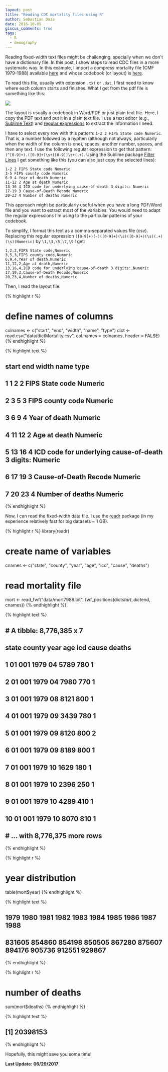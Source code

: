 ```yaml
---
layout: post
title: "Reading CDC mortality files using R"
author: Sebastian Daza
date: 2016-10-05
giscus_comments: true
tags: 
  - R
  - demography
---
```



Reading  fixed-width text files might be challenging, specially when we don't have a dictionary file. In this post, I show steps to read CDC files in a more systematic way. In this example, I import a compress mortality file (CMF 1979-1988) available [here](http://www.cdc.gov/nchs/data_access/cmf.htm) and  whose codebook (or layout) is [here](http://www.cdc.gov/nchs/data/mortab/filelayout68_88.pdf).

To read this file, usually with extension `.txt` or `.dat`,  I first need to know where each column starts and finishes. What I get from the pdf file is something like this:


![](/assets/img/mortalityLayout.png)

The layout is usually a codebook in Word/PDF or just plain text file. Here, I copy the PDF text and put it in a plain text file. I use a text editor (e.g., [Sublime Text](https://www.sublimetext.com/)) and [regular expressions](https://en.wikipedia.org/wiki/Regular_expression) to extract the information I need.

I have to select every row with this pattern: `1-2 2 FIPS State code Numeric`. That is, a number followed by a hyphen (although not always, particularly when the width of the column is one), spaces, another number, spaces, and then any text. I use the following regular expression to get that pattern: `(^[0-9]+).([0-9]+)\s+([0-9])\s+(.+)`. Using the Sublime package [Filter Lines](https://packagecontrol.io/packages/Filter%20Lines) I get something like this (you can also just copy the selected lines):

```
1-2 2 FIPS State code Numeric
3-5 FIPS county code Numeric
6-9 4 Year of death Numeric
11-12 2 Age at death Numeric
13-16 4 ICD code for underlying cause-of-death 3 digits: Numeric
17-19 3 Cause-of-Death Recode Numeric
20-23 4 Number of deaths Numeric
```

This approach might be particularly useful when you have a long PDF/Word file and you want to extract most of the variables. You would need to adapt the regular expressions I'm using to the particular patterns of your codebook.

To simplify, I format this text as a comma-separated values file (csv). Replacing this regular expression `([0-9]+)(-)([0-9]+)(\s)([0-9]+)(\s)(.+)(\s)(Numeric)` by `\1,\3,\5,\7,\9` I get:

```
1,2,2,FIPS State code,Numeric
3,5,3,FIPS county code,Numeric
6,9,4,Year of death,Numeric
11,12,2,Age at death,Numeric
13,16,4,ICD code for underlying cause-of-death 3 digits:,Numeric
17,19,3,Cause-of-Death Recode,Numeric
20,23,4,Number of deaths,Numeric
```

Then, I read the layout file:


{% highlight r %}
# define names of columns
colnames <- c("start", "end", "width", "name", "type")
dict <- read.csv("data/dictMortality.csv", col.names = colnames, header = FALSE)
{% endhighlight %}


{% highlight text %}
##   start end width                                             name    type
## 1     1   2     2                                  FIPS State code Numeric
## 2     3   5     3                                 FIPS county code Numeric
## 3     6   9     4                                    Year of death Numeric
## 4    11  12     2                                     Age at death Numeric
## 5    13  16     4 ICD code for underlying cause-of-death 3 digits: Numeric
## 6    17  19     3                            Cause-of-Death Recode Numeric
## 7    20  23     4                                 Number of deaths Numeric
{% endhighlight %}

Now, I can read the fixed-width data file. I use the [readr](https://github.com/hadley/readr) package (in my experience relatively fast for big datasets ~ 1 GB).


{% highlight r %}
library(readr)

# create name of variables
cnames <- c("state", "county", "year", "age", "icd", "cause", "deaths")

# read mortality file
mort <- read_fwf("data/mort7988.txt", fwf_positions(dict$start, dict$end, cnames))
{% endhighlight %}


{% highlight text %}
## # A tibble: 8,776,385 x 7
##    state county  year   age   icd cause deaths
##    <chr>  <chr> <int> <chr> <chr> <chr>  <int>
##  1    01    001  1979    04  5789   780      1
##  2    01    001  1979    04  7980   770      1
##  3    01    001  1979    08  8121   800      1
##  4    01    001  1979    09  3439   780      1
##  5    01    001  1979    09  8120   800      2
##  6    01    001  1979    09  8189   800      1
##  7    01    001  1979    10  1629   180      1
##  8    01    001  1979    10  2396   250      1
##  9    01    001  1979    10  4289   410      1
## 10    01    001  1979    10  8070   810      1
## # ... with 8,776,375 more rows
{% endhighlight %}


{% highlight r %}
# year distribution
table(mort$year)
{% endhighlight %}



{% highlight text %}
##   1979   1980   1981   1982   1983   1984   1985   1986   1987   1988
## 831605 854860 854198 850505 867280 875607 894176 905736 912551 929867
{% endhighlight %}


{% highlight r %}
# number of deaths
sum(mort$deaths)
{% endhighlight %}



{% highlight text %}
## [1] 20398153
{% endhighlight %}

Hopefully, this might save you some time!

**Last Update: 06/29/2017**
